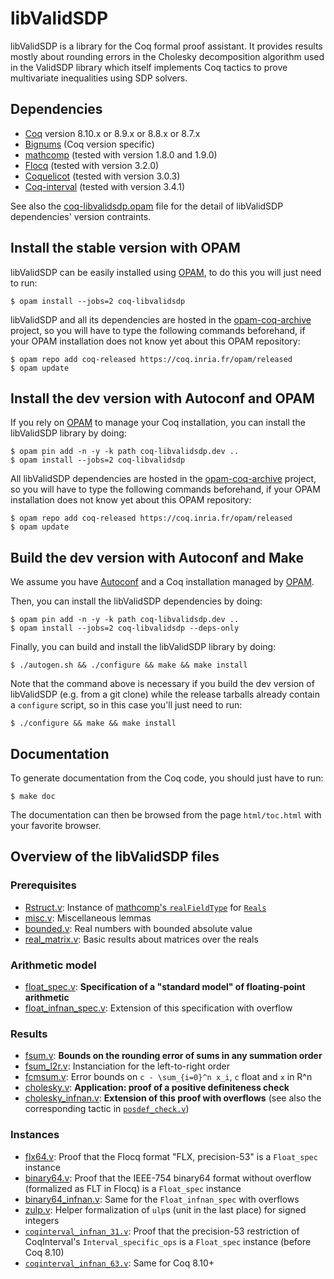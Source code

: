 libValidSDP
===========

libValidSDP is a library for the Coq formal proof assistant. It provides
results mostly about rounding errors in the Cholesky decomposition algorithm
used in the ValidSDP library which itself implements Coq tactics to prove
multivariate inequalities using SDP solvers.

Dependencies
------------

- [Coq](https://coq.inria.fr) version 8.10.x or 8.9.x or 8.8.x or 8.7.x
- [Bignums](https://github.com/coq/bignums) (Coq version specific)
- [mathcomp](https://math-comp.github.io/math-comp/) (tested with version 1.8.0 and 1.9.0)
- [Flocq](http://flocq.gforge.inria.fr/) (tested with version 3.2.0)
- [Coquelicot](http://coquelicot.saclay.inria.fr/) (tested with version 3.0.3)
- [Coq-interval](http://coq-interval.gforge.inria.fr/) (tested with version 3.4.1)

See also the [coq-libvalidsdp.opam](../coq-libvalidsdp.opam) file for the
detail of libValidSDP dependencies' version contraints.

Install the stable version with OPAM
------------------------------------

libValidSDP can be easily installed using [OPAM](https://opam.ocaml.org),
to do this you will just need to run:

    $ opam install --jobs=2 coq-libvalidsdp

libValidSDP and all its dependencies are hosted in the
[opam-coq-archive](https://github.com/coq/opam-coq-archive) project,
so you will have to type the following commands beforehand, if your
OPAM installation does not know yet about this OPAM repository:

    $ opam repo add coq-released https://coq.inria.fr/opam/released
    $ opam update

Install the dev version with Autoconf and OPAM
----------------------------------------------

If you rely on [OPAM](https://opam.ocaml.org) to manage your Coq
installation, you can install the libValidSDP library by doing:

    $ opam pin add -n -y -k path coq-libvalidsdp.dev ..
    $ opam install --jobs=2 coq-libvalidsdp

All libValidSDP dependencies are hosted in the
[opam-coq-archive](https://github.com/coq/opam-coq-archive) project,
so you will have to type the following commands beforehand, if your
OPAM installation does not know yet about this OPAM repository:

    $ opam repo add coq-released https://coq.inria.fr/opam/released
    $ opam update

Build the dev version with Autoconf and Make
--------------------------------------------

We assume you have [Autoconf](https://www.gnu.org/software/autoconf/)
and a Coq installation managed by [OPAM](https://opam.ocaml.org).

Then, you can install the libValidSDP dependencies by doing:

    $ opam pin add -n -y -k path coq-libvalidsdp.dev ..
    $ opam install --jobs=2 coq-libvalidsdp --deps-only

Finally, you can build and install the libValidSDP library by doing:

    $ ./autogen.sh && ./configure && make && make install

Note that the command above is necessary if you build the dev version
of libValidSDP (e.g. from a git clone) while the release tarballs already
contain a `configure` script, so in this case you'll just need to run:

    $ ./configure && make && make install

Documentation
-------------

To generate documentation from the Coq code, you should just have to
run:

    $ make doc

The documentation can then be browsed from the page `html/toc.html`
with your favorite browser.

Overview of the libValidSDP files
---------------------------------

### Prerequisites

* [Rstruct.v](./Rstruct.v): Instance of [mathcomp's `realFieldType`](https://math-comp.github.io/htmldoc/mathcomp.algebra.ssrnum.html) for [`Reals`](https://coq.github.io/doc/master/stdlib/Coq.Reals.Reals.html)
* [misc.v](./misc.v): Miscellaneous lemmas
* [bounded.v](./bounded.v): Real numbers with bounded absolute value
* [real_matrix.v](./real_matrix.v): Basic results about matrices over the reals

### Arithmetic model

* [float_spec.v](./float_spec.v): **Specification of a "standard model" of floating-point arithmetic**
* [float_infnan_spec.v](./float_infnan_spec.v): Extension of this specification with overflow

### Results

* [fsum.v](./fsum.v): **Bounds on the rounding error of sums in any summation order**
* [fsum_l2r.v](./fsum_l2r.v): Instanciation for the left-to-right order
* [fcmsum.v](./fcmsum.v): Error bounds on `c - \sum_{i=0}^n x_i`, `c` float and `x` in R^n
* [cholesky.v](./cholesky.v): **Application: proof of a positive definiteness check**
* [cholesky_infnan.v](./cholesky_infnan.v): **Extension of this proof with overflows** (see also the corresponding tactic in [`posdef_check.v`](https://github.com/validsdp/validsdp/blob/master/theories/posdef_check.v))

### Instances

* [flx64.v](./flx64.v): Proof that the Flocq format "FLX, precision-53" is a `Float_spec` instance
* [binary64.v](./binary64.v): Proof that the IEEE-754 binary64 format without overflow (formalized as FLT in Flocq) is a `Float_spec` instance
* [binary64_infnan.v](./binary64_infnan.v): Same for the `Float_infnan_spec` with overflows
* [zulp.v](./zulp.v): Helper formalization of `ulp`s (unit in the last place) for signed integers
* [`coqinterval_infnan_31.v`](./coqinterval_infnan_31.v): Proof that the precision-53 restriction of CoqInterval's `Interval_specific_ops` is a `Float_spec` instance (before Coq 8.10)
* [`coqinterval_infnan_63.v`](./coqinterval_infnan_63.v): Same for Coq 8.10+
